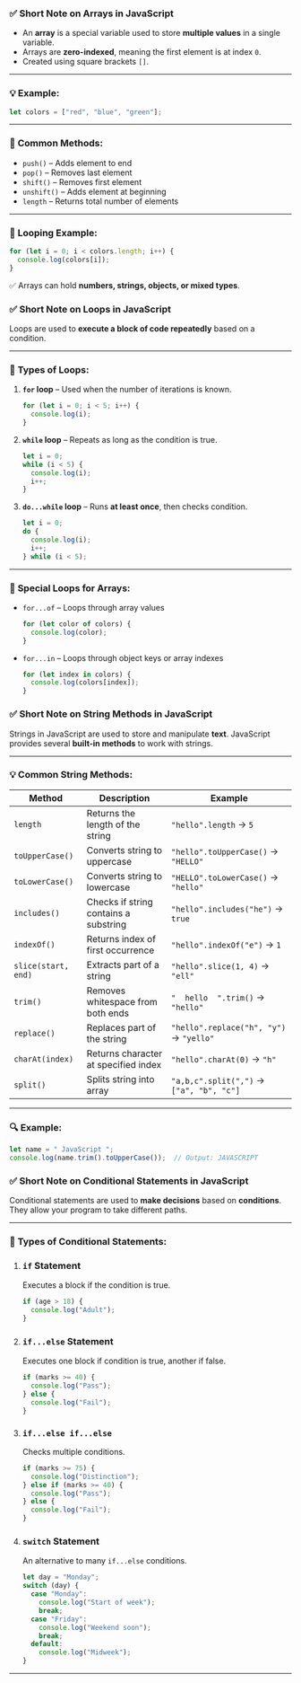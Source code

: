 ### ✅ **Short Note on Arrays in JavaScript**

* An **array** is a special variable used to store **multiple values** in a single variable.
* Arrays are **zero-indexed**, meaning the first element is at index `0`.
* Created using square brackets `[]`.

---

### 💡 **Example:**

```javascript
let colors = ["red", "blue", "green"];
```

---

### 🔁 **Common Methods:**

* `push()` – Adds element to end
* `pop()` – Removes last element
* `shift()` – Removes first element
* `unshift()` – Adds element at beginning
* `length` – Returns total number of elements

---

### 🔄 **Looping Example:**

```javascript
for (let i = 0; i < colors.length; i++) {
  console.log(colors[i]);
}
```

✅ Arrays can hold **numbers, strings, objects, or mixed types**.


### ✅ **Short Note on Loops in JavaScript**

Loops are used to **execute a block of code repeatedly** based on a condition.

---

### 🔁 **Types of Loops:**

1. **`for` loop** – Used when the number of iterations is known.

   ```javascript
   for (let i = 0; i < 5; i++) {
     console.log(i);
   }
   ```

2. **`while` loop** – Repeats as long as the condition is true.

   ```javascript
   let i = 0;
   while (i < 5) {
     console.log(i);
     i++;
   }
   ```

3. **`do...while` loop** – Runs **at least once**, then checks condition.

   ```javascript
   let i = 0;
   do {
     console.log(i);
     i++;
   } while (i < 5);
   ```

---

### 🔄 **Special Loops for Arrays:**

* `for...of` – Loops through array values

  ```javascript
  for (let color of colors) {
    console.log(color);
  }
  ```

* `for...in` – Loops through object keys or array indexes

  ```javascript
  for (let index in colors) {
    console.log(colors[index]);
  }
  ```

### ✅ **Short Note on String Methods in JavaScript**

Strings in JavaScript are used to store and manipulate **text**. JavaScript provides several **built-in methods** to work with strings.

---

### 💡 **Common String Methods:**

| Method              | Description                           | Example                                  |
| ------------------- | ------------------------------------- | ---------------------------------------- |
| `length`            | Returns the length of the string      | `"hello".length` → `5`                   |
| `toUpperCase()`     | Converts string to uppercase          | `"hello".toUpperCase()` → `"HELLO"`      |
| `toLowerCase()`     | Converts string to lowercase          | `"HELLO".toLowerCase()` → `"hello"`      |
| `includes()`        | Checks if string contains a substring | `"hello".includes("he")` → `true`        |
| `indexOf()`         | Returns index of first occurrence     | `"hello".indexOf("e")` → `1`             |
| `slice(start, end)` | Extracts part of a string             | `"hello".slice(1, 4)` → `"ell"`          |
| `trim()`            | Removes whitespace from both ends     | `"  hello  ".trim()` → `"hello"`         |
| `replace()`         | Replaces part of the string           | `"hello".replace("h", "y")` → `"yello"`  |
| `charAt(index)`     | Returns character at specified index  | `"hello".charAt(0)` → `"h"`              |
| `split()`           | Splits string into array              | `"a,b,c".split(",")` → `["a", "b", "c"]` |

---

### 🔍 **Example:**

```javascript
let name = " JavaScript ";
console.log(name.trim().toUpperCase());  // Output: JAVASCRIPT
```

### ✅ **Short Note on Conditional Statements in JavaScript**

Conditional statements are used to **make decisions** based on **conditions**. They allow your program to take different paths.

---

### 🔁 **Types of Conditional Statements:**

1. ### **`if` Statement**

   Executes a block if the condition is true.

   ```javascript
   if (age > 18) {
     console.log("Adult");
   }
   ```

2. ### **`if...else` Statement**

   Executes one block if condition is true, another if false.

   ```javascript
   if (marks >= 40) {
     console.log("Pass");
   } else {
     console.log("Fail");
   }
   ```

3. ### **`if...else if...else`**

   Checks multiple conditions.

   ```javascript
   if (marks >= 75) {
     console.log("Distinction");
   } else if (marks >= 40) {
     console.log("Pass");
   } else {
     console.log("Fail");
   }
   ```

4. ### **`switch` Statement**

   An alternative to many `if...else` conditions.

   ```javascript
   let day = "Monday";
   switch (day) {
     case "Monday":
       console.log("Start of week");
       break;
     case "Friday":
       console.log("Weekend soon");
       break;
     default:
       console.log("Midweek");
   }
   ```

---







